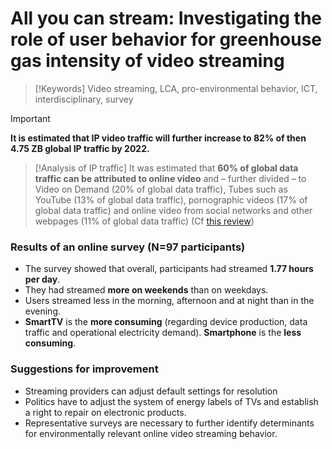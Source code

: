 # All you can stream: Investigating the role of user behavior for greenhouse gas intensity of video streaming

>[!Keywords]
>Video streaming, LCA, pro-environmental behavior, ICT, interdisciplinary, survey

>[!Important]
>**It is estimated that IP video traffic will further increase to 82% of then 4.75 ZB global IP traffic by 2022.**

>[!Analysis of IP traffic]
> It was estimated that **60% of global data traffic can be attributed to online video** and – further divided – to Video on Demand (20% of global data traffic), Tubes such as YouTube (13% of global data traffic), pornographic videos (17% of global data traffic) and online video from social networks and other webpages (11% of global data traffic) (Cf [this review](https://theshiftproject.org/en/article/unsustainable-use-online-video/))


### Results of an online survey (N=97 participants)

- The survey showed that overall, participants had streamed  **1.77 hours per day**.
- They had streamed **more on weekends** than on weekdays.
- Users streamed less in the morning, afternoon and at night than in the evening.
- **SmartTV** is the **more consuming** (regarding device production, data traffic and operational electricity demand). **Smartphone** is the **less consuming**.


### Suggestions for improvement

- Streaming providers can adjust default settings for resolution
- Politics have to adjust the system of energy labels of TVs and establish a right to repair on electronic products.  
- Representative surveys are necessary to further identify determinants for environmentally relevant online video streaming behavior.